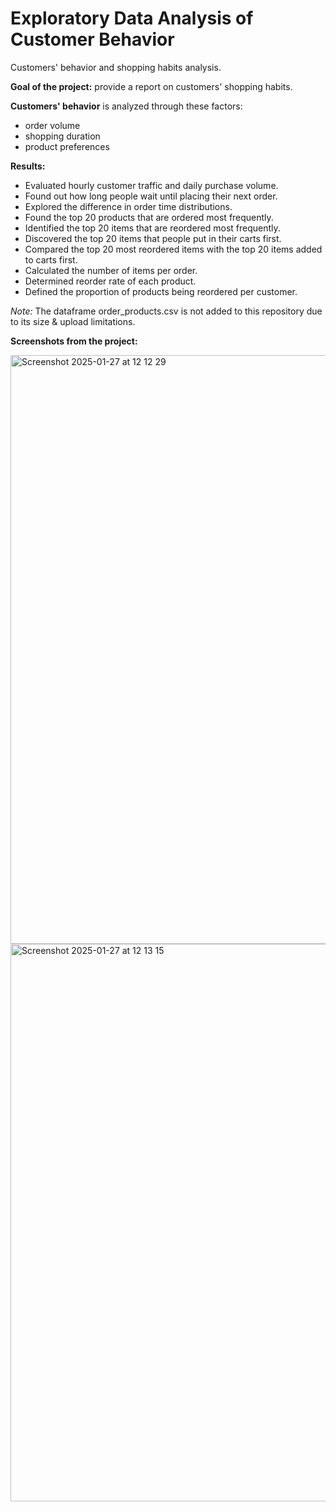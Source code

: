 # Exploratory Data Analysis of Customer Behavior
Customers' behavior and shopping habits analysis.

__Goal of the project:__ provide a report on customers' shopping habits.

__Customers' behavior__ is analyzed through these factors:
* order volume
* shopping duration
* product preferences

__Results:__
* Evaluated hourly customer traffic and daily purchase volume.
* Found out how long people wait until placing their next order.
* Explored the difference in order time distributions.
* Found the top 20 products that are ordered most frequently.
* Identified the top 20 items that are reordered most frequently.
* Discovered the top 20 items that people put in their carts first.
* Compared the top 20 most reordered items with the top 20 items added to carts first.
* Calculated the number of items per order.
* Determined reorder rate of each product.
* Defined the proportion of products being reordered per customer.

_Note:_
The dataframe order_products.csv is not added to this repository due to its size & upload limitations.

__Screenshots from the project:__

<img width="942" alt="Screenshot 2025-01-27 at 12 12 29" src="https://github.com/user-attachments/assets/216a9448-59da-4c4d-bd15-37a47712df6b" />

<img width="892" alt="Screenshot 2025-01-27 at 12 13 15" src="https://github.com/user-attachments/assets/bb1a8c44-b9e9-4602-a2e3-ba6570e12358" />
